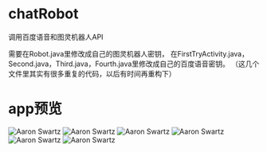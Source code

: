 # chatRobot
调用百度语音和图灵机器人API

需要在Robot.java里修改成自己的图灵机器人密钥，
在FirstTryActivity.java，Second.java，Third.java，Fourth.java里修改成自己的百度语音密钥。
（这几个文件里其实有很多重复的代码，以后有时间再重构下）
# app预览
![Aaron Swartz](https://github.com/achikugua/chatRobot/blob/master/demoImages/1.png)
![Aaron Swartz](https://github.com/achikugua/chatRobot/blob/master/demoImages/2.png)
![Aaron Swartz](https://github.com/achikugua/chatRobot/blob/master/demoImages/3.png)
![Aaron Swartz](https://github.com/achikugua/chatRobot/blob/master/demoImages/4.png)
![Aaron Swartz](https://github.com/achikugua/chatRobot/blob/master/demoImages/5.png)
![Aaron Swartz](https://github.com/achikugua/chatRobot/blob/master/demoImages/6.png)
